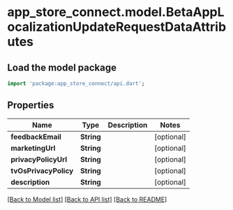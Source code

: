 # app_store_connect.model.BetaAppLocalizationUpdateRequestDataAttributes

## Load the model package
```dart
import 'package:app_store_connect/api.dart';
```

## Properties
Name | Type | Description | Notes
------------ | ------------- | ------------- | -------------
**feedbackEmail** | **String** |  | [optional] 
**marketingUrl** | **String** |  | [optional] 
**privacyPolicyUrl** | **String** |  | [optional] 
**tvOsPrivacyPolicy** | **String** |  | [optional] 
**description** | **String** |  | [optional] 

[[Back to Model list]](../README.md#documentation-for-models) [[Back to API list]](../README.md#documentation-for-api-endpoints) [[Back to README]](../README.md)


